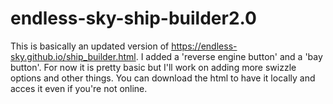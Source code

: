 # endless-sky-ship-builder2.0
This is basically an updated version of https://endless-sky.github.io/ship_builder.html.
I added a 'reverse engine button' and a 'bay button'. For now it is pretty basic but I'll work on adding more swizzle options and other things.
You can download the html to have it locally and acces it even if you're not online.
